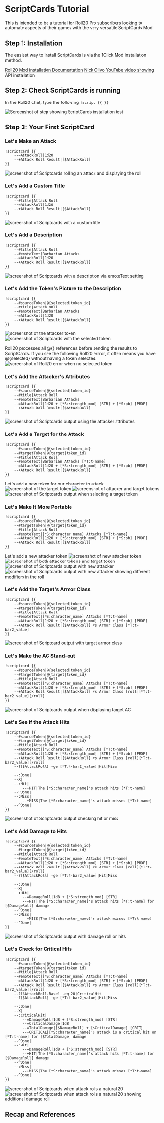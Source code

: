 # ScriptCards Tutorial

This is intended to be a tutorial for Roll20 Pro subscribers looking to automate aspects of their games with the very versatile ScriptCards Mod

## Step 1: Installation

The easiest way to install ScriptCards is via the 1Click Mod installation method.

[Roll20 Mod installation Documentation](https://help.roll20.net/hc/en-us/articles/360037256714-Roll20-Mods-API#API-HowdoIinstallanAPIscriptusingtheone-clickscriptlibrary?)
[Nick Olivo YouTube video showing API installation](https://www.youtube.com/watch?v=jam2yx8btaQ)

## Step 2: Check ScriptCards is running

In the Roll20 chat, type the following `!script {{ }}`

![Screenshot of step showing ScriptCards installation test](images/tutorial1/step2_example.png)

## Step 3: Your First ScriptCard

### Let's Make an Attack

```text
!scriptcard {{
    --=AttackRoll|1d20
    --+Attack Roll Result|[$AttackRoll]
}}
```

![screenshot of Scriptcards rolling an attack and displaying the roll](images/tutorial1/step3-1_attackroll.png)

### Let's Add a Custom Title

```text
!scriptcard {{
    --#title|Attack Roll
    --=AttackRoll|1d20
    --+Attack Roll Result|[$AttackRoll]
}}
```

![screenshot of Scriptcards with a custom title](images/tutorial1/step3-2_attackroll_title.png)

### Let's Add a Description

```text
!scriptcard {{
    --#title|Attack Roll
    --#emoteText|Barbarian Attacks
    --=AttackRoll|1d20
    --+Attack Roll Result|[$AttackRoll]
}}
```

![screenshot of Scriptcards with a description via emoteText setting](images/tutorial1/step3-3_attackroll_desc.png)

### Let's Add the Token's Picture to the Description

```text
!scriptcard {{
    --#sourceToken|@{selected|token_id}
    --#title|Attack Roll
    --#emoteText|Barbarian Attacks
    --=AttackRoll|1d20
    --+Attack Roll Result|[$AttackRoll]
}}
```
![screenshot of the attacker token](images/tutorial1/attacker_token.png)
![screenshot of Scriptcards with the selected token](images/tutorial1/step3-4_attackroll_sourceToken.png)

Roll20 processes all @{} references before sending the results to ScriptCards. If you see the following Roll20 errror, it often means you have @{selected} without having a token selected.
![screenshot of Roll20 error when no selected token](images/tutorial1/tutorial1_roll20_error_message.png)

### Let's Add the Attacker's Attributes

```text
!scriptcard {{
    --#sourceToken|@{selected|token_id}
    --#title|Attack Roll
    --#emoteText|Barbarian Attacks
    --=AttackRoll|1d20 + [*S:strength_mod] [STR] + [*S:pb] [PROF]
    --+Attack Roll Result|[$AttackRoll]
}}
```
![screenshot of Scriptcards output using the attacker attributes](images/tutorial1/step3-5_attackroll_strength_mod.png)

### Let's Add a Target for the Attack

```text
!scriptcard {{
    --#sourceToken|@{selected|token_id}
    --#targetToken|@{target|token_id}
    --#title|Attack Roll
    --#emoteText|Barbarian Attacks [*T:t-name]
    --=AttackRoll|1d20 + [*S:strength_mod] [STR] + [*S:pb] [PROF]
    --+Attack Roll Result|[$AttackRoll]
}}
```
Let's add a new token for our character to attack.
![screenshot of the target token](images/tutorial1/target_token.png)
![screenshot of attacker and target tokens](images/tutorial1/tutorial1_attacker_target.png)
![screenshot of Scriptcards output when selecting a target token](images/tutorial1/step3-6_attackroll_target.png)

### Let's Make It More Portable

```text
!scriptcard {{
    --#sourceToken|@{selected|token_id}
    --#targetToken|@{target|token_id}
    --#title|Attack Roll
    --#emoteText|[*S:character_name] Attacks [*T:t-name]
    --=AttackRoll|1d20 + [*S:strength_mod] [STR] + [*S:pb] [PROF]
    --+Attack Roll Result|[$AttackRoll]
}}
```
Let's add a new attacker token
![screenshot of new attacker token](images/tutorial1/tutorial1_new_attacker.png)
![screenshot of both attacker tokens and target token](images/tutorial1/tutorial1_all_tokens.png)
![screenshot of Scriptcards output with new attacker](images/tutorial1/step3-7_attackroll_nothardcoded1.png)
![screenshot of Scriptcards output with new attacker showing different modifiers in the roll](images/tutorial1/step3-7_attackroll_nothardcoded2.png)

### Let's Add the Target's Armor Class

```text
!scriptcard {{
    --#sourceToken|@{selected|token_id}
    --#targetToken|@{target|token_id}
    --#title|Attack Roll
    --#emoteText|[*S:character_name] Attacks [*T:t-name]
    --=AttackRoll|1d20 + [*S:strength_mod] [STR] + [*S:pb] [PROF]
    --+Attack Roll Result|[$AttackRoll] vs Armor Class [*T:t-bar2_value]
}}
```
![screenshot of Scriptcard output with target armor class](images/tutorial1/step3-8_attackroll_target_ac.png)

### Let's Make the AC Stand-out

```text
!scriptcard {{
    --#sourceToken|@{selected|token_id}
    --#targetToken|@{target|token_id}
    --#title|Attack Roll
    --#emoteText|[*S:character_name] Attacks [*T:t-name]
    --=AttackRoll|1d20 + [*S:strength_mod] [STR] + [*S:pb] [PROF]
    --+Attack Roll Result|[$AttackRoll] vs Armor Class [roll][*T:t-bar2_value][/roll]
}}
```
![screenshot of Scriptcards output when displaying target AC](images/tutorial1/step3-9_attackroll_ac_format.png)

### Let's See if the Attack Hits

```text
!scriptcard {{
    --#sourceToken|@{selected|token_id}
    --#targetToken|@{target|token_id}
    --#title|Attack Roll
    --#emoteText|[*S:character_name] Attacks [*T:t-name]
    --=AttackRoll|1d20 + [*S:strength_mod] [STR] + [*S:pb] [PROF]
    --+Attack Roll Result|[$AttackRoll] vs Armor Class [roll][*T:t-bar2_value][/roll]
    --?[$AttackRoll] -ge [*T:t-bar2_value]|Hit|Miss

    --:Done|
    --X|
    --:Hit|
        --+HIT|The [*S:character_name]'s attack hits [*T:t-name]
    --^Done|
    --:Miss|
        --+MISS|The [*S:character_name]'s attack misses [*T:t-name]
    --^Done|
}}
```
![screenshot of Scriptcards output checking hit or miss](images/tutorial1/step3-10_attackroll_hitmiss.png)

### Let's Add Damage to Hits

```text
!scriptcard {{
    --#sourceToken|@{selected|token_id}
    --#targetToken|@{target|token_id}
    --#title|Attack Roll
    --#emoteText|[*S:character_name] Attacks [*T:t-name]
    --=AttackRoll|1d20 + [*S:strength_mod] [STR] + [*S:pb] [PROF]
    --+Attack Roll Result|[$AttackRoll] vs Armor Class [roll][*T:t-bar2_value][/roll]
    --?[$AttackRoll] -ge [*T:t-bar2_value]|Hit|Miss

    --:Done|
    --X|
    --:Hit|
        --=DamageRoll|1d8 + [*S:strength_mod] [STR]
        --+HIT|The [*S:character_name]'s attack hits [*T:t-name] for [$DamageRoll] damage
    --^Done|
    --:Miss|
        --+MISS|The [*S:character_name]'s attack misses [*T:t-name]
    --^Done|
}}
```
![screenshot of Scriptcards output with damage roll on hits](images/tutorial1/step3-11_attackroll_damage.png)

### Let's Check for Critical Hits

```text
!scriptcard {{
    --#sourceToken|@{selected|token_id}
    --#targetToken|@{target|token_id}
    --#title|Attack Roll
    --#emoteText|[*S:character_name] Attacks [*T:t-name]
    --=AttackRoll|1d20 + [*S:strength_mod] [STR] + [*S:pb] [PROF]
    --+Attack Roll Result|[$AttackRoll] vs Armor Class [roll][*T:t-bar2_value][/roll]
    --?[$AttackRoll.Base] -eq 20|CriticalHit
    --?[$AttackRoll] -ge [*T:t-bar2_value]|Hit|Miss

    --:Done|
    --X|
    --:CriticalHit|
        --=DamageRoll|1d8 + [*S:strength_mod] [STR]
        --=CriticalDamage|1d8
        --=TotalDamage|[$DamageRoll] + [$CriticalDamage] [CRIT]
        --+CRITICAL|[*S:character_name]'s attack is a critical hit on [*T:t-name] for [$TotalDamage] damage
    --^Done|
    --:Hit|
        --=DamageRoll|1d8 + [*S:strength_mod] [STR]
        --+HIT|The [*S:character_name]'s attack hits [*T:t-name] for [$DamageRoll] damage
    --^Done|
    --:Miss|
        --+MISS|The [*S:character_name]'s attack misses [*T:t-name]
    --^Done|
}}
```
![screenshot of Scriptcards when attack rolls a natural 20](images/tutorial1/step3-12_attackroll_crit1.png)
![screenshot of Scriptcards when attack rolls a natural 20 showing additional damage roll](images/tutorial1/step3-12_attackroll_crit2.png)

## Recap and References
